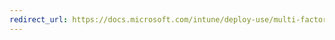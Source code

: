 ```yaml
---
redirect_url: https://docs.microsoft.com/intune/deploy-use/multi-factor-authentication-azure-active-directory
---
```

